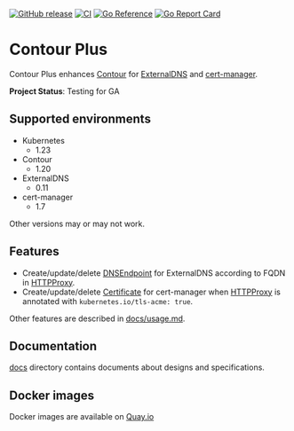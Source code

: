 [![GitHub release](https://img.shields.io/github/release/cybozu-go/contour-plus.svg?maxAge=60)][releases]
[![CI](https://github.com/cybozu-go/contour-plus/workflows/main/badge.svg)](https://github.com/cybozu-go/contour-plus/actions)
[![Go Reference](https://pkg.go.dev/badge/github.com/cybozu-go/contour-plus.svg)](https://pkg.go.dev/github.com/cybozu-go/contour-plus)
[![Go Report Card](https://goreportcard.com/badge/github.com/cybozu-go/contour-plus)](https://goreportcard.com/report/github.com/cybozu-go/contour-plus)

Contour Plus
============

Contour Plus enhances [Contour][] for [ExternalDNS][] and [cert-manager][].

**Project Status**: Testing for GA

Supported environments
----------------------

- Kubernetes
  - 1.23
- Contour
  - 1.20
- ExternalDNS
  - 0.11
- cert-manager
  - 1.7

Other versions may or may not work.

Features
--------

- Create/update/delete [DNSEndpoint][] for ExternalDNS according to FQDN in [HTTPProxy][].
- Create/update/delete [Certificate][] for cert-manager when [HTTPProxy][] is annotated with `kubernetes.io/tls-acme: true`.

Other features are described in [docs/usage.md](docs/usage.md).

Documentation
-------------

[docs](docs/) directory contains documents about designs and specifications.

[releases]: https://github.com/cybozu-go/contour-plus/releases
[godoc]: https://pkg.go.dev/github.com/cybozu-go/contour-plus
[Contour]: https://github.com/projectcontour/contour
[ExternalDNS]: https://github.com/kubernetes-sigs/external-dns
[cert-manager]: https://github.com/cert-manager/cert-manager
[HTTPProxy]: https://projectcontour.io/docs/v1.11.0/config/api/#projectcontour.io/v1.HTTPProxy
[DNSEndpoint]: https://github.com/kubernetes-sigs/external-dns/blob/master/docs/contributing/crd-source.md
[Certificate]: https://cert-manager.io/docs/reference/api-docs/#cert-manager.io/v1.Certificate

Docker images
-------------

Docker images are available on [Quay.io](https://quay.io/repository/cybozu/contour-plus)
